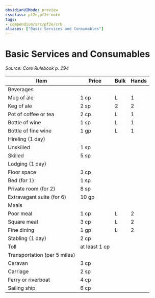 ```yaml
---
obsidianUIMode: preview
cssclass: pf2e,pf2e-note
tags:
- compendium/src/pf2e/crb
aliases: ["Basic Services and Consumables"]
---
```

# Basic Services and Consumables  
*Source: Core Rulebook p. 294*  

| Item | Price | Bulk | Hands |
|------|-------|------|-------|
| Beverages |  |  |  |
| Mug of ale | 1 cp | L | 1 |
| Keg of ale | 2 sp | 2 | 2 |
| Pot of coffee or tea | 2 cp | L | 1 |
| Bottle of wine | 1 sp | L | 1 |
| Bottle of fine wine | 1 gp | L | 1 |
| Hireling (1 day) |  |  |  |
| Unskilled | 1 sp |  |  |
| Skilled | 5 sp |  |  |
| Lodging (1 day) |  |  |  |
| Floor space | 3 cp |  |  |
| Bed (for 1) | 1 sp |  |  |
| Private room (for 2) | 8 sp |  |  |
| Extravagant suite (for 6) | 10 gp |  |  |
| Meals |  |  |  |
| Poor meal | 1 cp | L | 2 |
| Square meal | 3 cp | L | 2 |
| Fine dining | 1 gp | L | 2 |
| Stabling (1 day) | 2 cp |  |  |
| Toll | at least 1 cp |  |  |
| Transportation (per 5 miles) |  |  |  |
| Caravan | 3 cp |  |  |
| Carriage | 2 sp |  |  |
| Ferry or riverboat | 4 cp |  |  |
| Sailing ship | 6 cp |  |  |